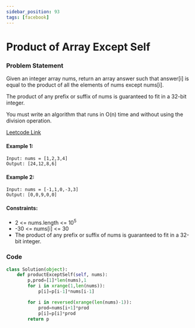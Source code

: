 ```yaml
---
sidebar_position: 93
tags: [facebook]
---
```


# Product of Array Except Self

### Problem Statement

Given an integer array nums, return an array answer such that answer[i] is equal to the product of all the elements of nums except nums[i].

The product of any prefix or suffix of nums is guaranteed to fit in a 32-bit integer.

You must write an algorithm that runs in O(n) time and without using the division operation.

[Leetcode Link](https://leetcode.com/problems/product-of-array-except-self)

#### Example 1:

```
Input: nums = [1,2,3,4]
Output: [24,12,8,6]
```

#### Example 2:

```
Input: nums = [-1,1,0,-3,3]
Output: [0,0,9,0,0]
```

#### Constraints:

- 2 <= nums.length <= 10<sup>5</sup>
- -30 <= nums[i] <= 30
- The product of any prefix or suffix of nums is guaranteed to fit in a 32-bit integer.

### Code

```python title="Python Code"
class Solution(object):
    def productExceptSelf(self, nums):
        p,prod=[1]*len(nums),1
        for i in xrange(1,len(nums)):
            p[i]=p[i-1]*nums[i-1]

        for i in reversed(xrange(len(nums)-1)):
            prod=nums[i+1]*prod
            p[i]=p[i]*prod
        return p
```
